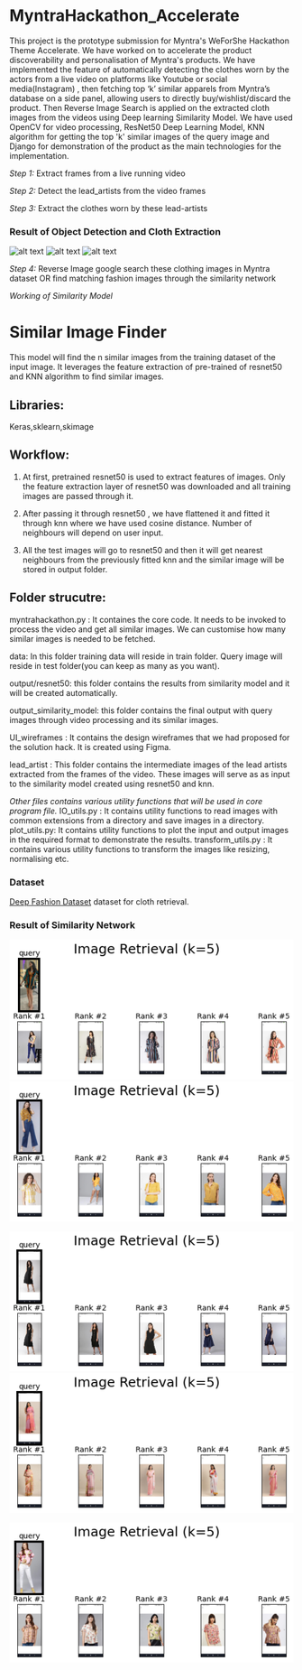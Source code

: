 # MyntraHackathon_Accelerate

This project is the prototype submission for Myntra's WeForShe Hackathon Theme Accelerate. We have worked on to accelerate the
product discoverability and personalisation of Myntra's products.
We have implemented the feature of automatically detecting the clothes worn by the actors from a live video on platforms like Youtube or social media(Instagram) , then fetching top ‘k’ similar apparels from Myntra’s database on a side panel, allowing users to directly buy/wishlist/discard the product.
Then Reverse Image Search is applied on the extracted cloth images from the videos using Deep learning Similarity Model. We have used OpenCV for video processing, ResNet50 Deep Learning Model, KNN algorithm for getting the top 'k' similar images of the query image and Django for demonstration of the product as the main technologies for the implementation.

*Step 1:*
Extract frames from a live running video

*Step 2:*
Detect the lead_artists from the video frames

*Step 3:*
Extract the clothes worn by these lead-artists

<h3>Result of Object Detection and Cloth Extraction</h3>

![alt text](https://github.com/ManishaJhunjhunwala/MyntraHackathon_Accelerate/tree/main/lead_artist/back_image1.jpg)
![alt text](https://github.com/ManishaJhunjhunwala/MyntraHackathon_Accelerate/tree/main/lead_artist/back_image3.jpg)
![alt text](https://github.com/ManishaJhunjhunwala/MyntraHackathon_Accelerate/tree/main/lead_artist/back_image5.jpg)

*Step 4:*
Reverse Image google search these clothing images in Myntra dataset OR find matching fashion images through the similarity network

*Working of Similarity Model*

# Similar Image Finder

This model will find the n similar images from the training dataset of the input image. It leverages the feature extraction of pre-trained of resnet50
and KNN algorithm to find similar images.

## Libraries:

Keras,sklearn,skimage

## Workflow:

1. At first, pretrained resnet50 is used to extract features of images. Only the feature extraction layer of resnet50 was downloaded and all training images are passed through it.

2. After passing it through resnet50 , we have flattened it and fitted it through knn where we have used cosine distance. Number of neighbours will depend on user input.

3. All the test images will go to resnet50 and then it will get nearest neighbours from the previously fitted knn and the similar image will be stored in output folder.

## Folder strucutre:

myntrahackathon.py : It containes the core code. It needs to be invoked to process the video and get all similar images. We can customise how many similar images is needed to be fetched.

data: In this folder training data will reside in train folder. Query image will reside in test folder(you can keep as many as you want).

output/resnet50: this folder contains the results from similarity model and it will be created automatically.

output_similarity_model: this folder contains the final output with query images through video processing and its similar images.

UI_wireframes : It contains the design wireframes that we had proposed for the solution hack. It is created using Figma.

lead_artist : This folder contains the intermediate images of the lead artists extracted from the frames of the video. These images will serve as as input to the similarity model created using resnet50 and knn.

*Other files contains various utility functions that will be used in core program file.*
IO_utils.py : It contains utility functions to read images with common extensions from a directory and save images in a  directory.
plot_utils.py: It contains utility functions to plot the input and output images in the required format to demonstrate the results.
transform_utils.py : It contains various utility functions to transform the images like resizing, normalising etc.


<h3>Dataset</h3>
<p><a href="http://mmlab.ie.cuhk.edu.hk/projects/DeepFashion.html" target="_blank">Deep Fashion Dataset</a> dataset for cloth retrieval.</p>

<h3>Result of Similarity Network</h3>

![alt text](https://github.com/ManishaJhunjhunwala/MyntraHackathon_Accelerate/blob/main/output_similarity_model/resnet50_retrieval_0.png)
![alt text](https://github.com/ManishaJhunjhunwala/MyntraHackathon_Accelerate/blob/main/output_similarity_model/resnet50_retrieval_1.png)

![alt text](https://github.com/ManishaJhunjhunwala/MyntraHackathon_Accelerate/blob/main/output_similarity_model/resnet50_retrieval_2.png)
![alt text](https://github.com/ManishaJhunjhunwala/MyntraHackathon_Accelerate/blob/main/output_similarity_model/resnet50_retrieval_4.png)

![alt text](https://github.com/ManishaJhunjhunwala/MyntraHackathon_Accelerate/blob/main/output_similarity_model/resnet50_retrieval_5.png)

